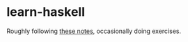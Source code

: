 # learn-haskell

Roughly following [these notes](https://www.cis.upenn.edu/~cis1940/spring13/lectures.html), occasionally doing exercises.
